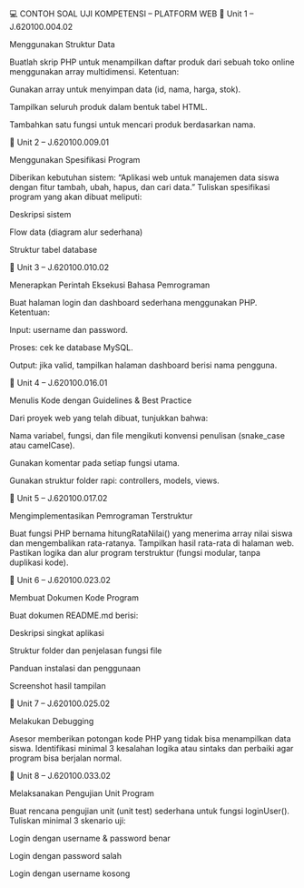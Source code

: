 💻 CONTOH SOAL UJI KOMPETENSI – PLATFORM WEB
🧩 Unit 1 – J.620100.004.02

Menggunakan Struktur Data

Buatlah skrip PHP untuk menampilkan daftar produk dari sebuah toko online menggunakan array multidimensi.
Ketentuan:

Gunakan array untuk menyimpan data (id, nama, harga, stok).

Tampilkan seluruh produk dalam bentuk tabel HTML.

Tambahkan satu fungsi untuk mencari produk berdasarkan nama.

🧩 Unit 2 – J.620100.009.01

Menggunakan Spesifikasi Program

Diberikan kebutuhan sistem:
“Aplikasi web untuk manajemen data siswa dengan fitur tambah, ubah, hapus, dan cari data.”
Tuliskan spesifikasi program yang akan dibuat meliputi:

Deskripsi sistem

Flow data (diagram alur sederhana)

Struktur tabel database

🧩 Unit 3 – J.620100.010.02

Menerapkan Perintah Eksekusi Bahasa Pemrograman

Buat halaman login dan dashboard sederhana menggunakan PHP.
Ketentuan:

Input: username dan password.

Proses: cek ke database MySQL.

Output: jika valid, tampilkan halaman dashboard berisi nama pengguna.

🧩 Unit 4 – J.620100.016.01

Menulis Kode dengan Guidelines & Best Practice

Dari proyek web yang telah dibuat, tunjukkan bahwa:

Nama variabel, fungsi, dan file mengikuti konvensi penulisan (snake_case atau camelCase).

Gunakan komentar pada setiap fungsi utama.

Gunakan struktur folder rapi: controllers, models, views.

🧩 Unit 5 – J.620100.017.02

Mengimplementasikan Pemrograman Terstruktur

Buat fungsi PHP bernama hitungRataNilai() yang menerima array nilai siswa dan mengembalikan rata-ratanya.
Tampilkan hasil rata-rata di halaman web.
Pastikan logika dan alur program terstruktur (fungsi modular, tanpa duplikasi kode).

🧩 Unit 6 – J.620100.023.02

Membuat Dokumen Kode Program

Buat dokumen README.md berisi:

Deskripsi singkat aplikasi

Struktur folder dan penjelasan fungsi file

Panduan instalasi dan penggunaan

Screenshot hasil tampilan

🧩 Unit 7 – J.620100.025.02

Melakukan Debugging

Asesor memberikan potongan kode PHP yang tidak bisa menampilkan data siswa.
Identifikasi minimal 3 kesalahan logika atau sintaks dan perbaiki agar program bisa berjalan normal.

🧩 Unit 8 – J.620100.033.02

Melaksanakan Pengujian Unit Program

Buat rencana pengujian unit (unit test) sederhana untuk fungsi loginUser().
Tuliskan minimal 3 skenario uji:

Login dengan username & password benar

Login dengan password salah

Login dengan username kosong